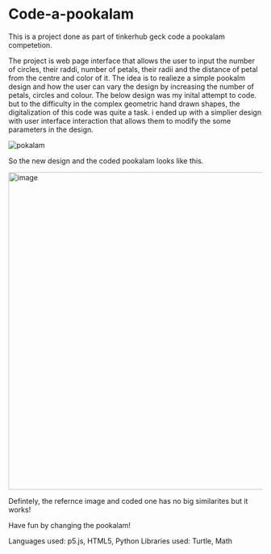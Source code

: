 # Code-a-pookalam
This is a project done as part of tinkerhub geck code a pookalam competetion.

The project is web page interface that allows the user to input the number of circles, their raddi, number of petals, their radii and the distance of petal from the centre and color of it. The idea is to realieze a simple pookalm design and how the user can vary the design by increasing the number of petals, circles and colour. 
The below design was my inital attempt to code. but to the difficulty in the complex geometric hand drawn shapes, the digitalization of this code was quite a task. i ended up with a simplier design with user interface interaction that allows them to modify the some parameters in the design.

![pokalam](https://github.com/user-attachments/assets/08160dc5-4aef-483b-b6ab-2efba395b168)

So the new design and the coded pookalam looks like this.

<img width="815" height="628" alt="image" src="https://github.com/user-attachments/assets/bfd3ddbd-b059-4a81-866f-8e83526d2e0a" />

Defintely, the refernce image and coded one has no big similarites but it works!

Have fun by changing the pookalam!

Languages used: p5.js, HTML5, Python
Libraries used: Turtle, Math
